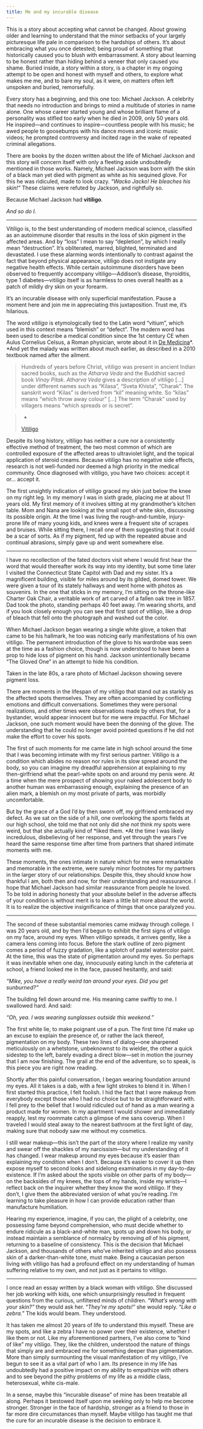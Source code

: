 ```yaml
---
title: Me and my incurable disease
---
```


This is a story about accepting what cannot be changed. About growing older and
learning to understand that the minor setbacks of your largely picturesque life
pale in comparison to the hardships of others. It’s about embracing what you
once detested; being proud of something that historically caused you to blush
with embarrassment. A story about learning to be honest rather than hiding
behind a veneer that only caused you shame. Buried inside, a story within a
story, is a chapter in my ongoing attempt to be open and honest with myself and
others, to explore what makes me me, and to bare my soul, as it were, on matters 
often left unspoken and buried, remorsefully.

Every story has a beginning, and this one too: Michael Jackson. A celebrity that
needs no introduction and brings to mind a multitude of stories in name alone.
One whose career started young and whose brilliant flame of a personality was
stifled too early when he died in 2009, only 50 years old. He inspired—and
continues to inspire—countless people with his music; he awed people to
goosebumps with his dance moves and iconic music videos; he prompted controversy
and incited rage in the wake of repeated criminal allegations.

There are books by the dozen written about the life of Michael Jackson and this
story will concern itself with only a fleeting aside undoubtedly mentioned in
those works. Namely, Michael Jackson was born with the skin of a black man yet
died with pigment as white as his sequined glove. For this he was ridiculed,
made to look crazy. *“Wacko Jacko! He bleaches his skin!”* These claims were
refuted by Jackson, and rightfully so.

Because Michael Jackson had **vitiligo**.

*And so do I.*

*****

Vitiligo is, to the best understanding of modern medical science, classified as
an autoimmune disorder that results in the loss of skin pigment in the affected
areas. And by “loss” I mean to say “depletion”, by which I really mean
“destruction”. It’s obliterated, marred, blighted, terminated and devastated. I
use these alarming words intentionally to contrast against the fact that beyond
physical appearance, vitiligo does not instigate any negative health effects.
While certain autoimmune disorders have been observed to frequently accompany
vitiligo—Addison’s disease, thyroiditis, type 1 diabetes—vitiligo itself is as
harmless to ones overall health as a patch of mildly dry skin on your forearm.

It’s an incurable disease with only superficial manifestation. Pause a moment
here and join me in appreciating this juxtaposition. Trust me, it’s hilarious.

The word *vitiligo* is etymologically tied to the Latin word “vitium”, which
used in this context means “blemish” or “defect”. The modern word has been used
to describe a medical condition since the 1st century CE when Aulus Cornelius
Celsus, a Roman physician, wrote about it in [De
Medicina](https://en.wikipedia.org/wiki/De_Medicina)*. *And yet the malady was
written about much earlier, as described in a 2010 textbook named after the
ailment.

> Hundreds of years before Christ, vitiligo was present in ancient Indian sacred
> books, such as the *Atharva Veda* and the Buddhist sacred book *Vinay Pitak*.
*Atharva Veda* gives a description of vitiligo […] under different names such as
“Kilasa”, “Sveta Khista”, “Charak”. The sanskrit word “Kilas” is derived from
“kil” meaning white. So “kilas” means “which throw away colour” […] The term
“Charak” used by villagers means “which spreads or is secret”.

> -
> [Vitiligo](http://www.amazon.com/Vitiligo-Mauro-Picardo-ebook/dp/B008BC55EA/ref=sr_1_1?s=books&ie=UTF8&qid=1453522234&sr=1-1&keywords=9783540693611)

Despite its long history, vitiligo has neither a cure nor a consistently
effective method of treatment, the two most common of which are controlled
exposure of the affected areas to ultraviolet light, and the topical application
of steroid creams. Because vitiligo has no negative side effects, research is
not well-funded nor deemed a high priority in the medical community. Once
diagnosed with vitiligo, you have two choices: accept it or… accept it.

The first unsightly indication of vitiligo graced my skin just below the knee on
my right leg. In my memory I was in sixth grade, placing me at about 11 years
old. My first memory of it involves sitting at my grandmother’s kitchen table.
Mom and Nana are looking at the small spot of white skin, discussing its
possible origin. At the time I was living the rough-and-tumble, injury-prone
life of many young kids, and knees were a frequent site of scrapes and bruises.
While sitting there, I recall one of them suggesting that it could be a scar of
sorts. As if my pigment, fed up with the repeated abuse and continual abrasions,
simply gave up and went somewhere else.

*****

I have no recollection of the fated doctors visit where I would first hear the
word that would thereafter work its way into my identity, but some time later I
visited the Connecticut State Capitol with Dad and my sister. It’s a magnificent
building, visible for miles around by its gilded, domed tower. We were given a
tour of its stately hallways and went home with photos as souvenirs. In the one
that sticks in my memory, I’m sitting on the throne-like Charter Oak Chair, a
veritable work of art carved of a fallen oak tree in 1857. Dad took the photo,
standing perhaps 40 feet away. I’m wearing shorts, and if you look closely
enough you can see that first spot of vitiligo, like a drop of bleach that fell
onto the photograph and washed out the color.

When Michael Jackson began wearing a single white glove, a token that came to be
his hallmark, he too was noticing early manifestations of his own vitiligo. The
permanent introduction of the glove to his wardrobe was seen at the time as a
fashion choice, though is now understood to have been a prop to hide loss of
pigment on his hand. Jackson unintentionally became “The Gloved One” in an
attempt to hide his condition.

<span class="figcaption_hack">Taken in the late 80s, a rare photo of Michael Jackson showing severe pigment
loss.</span>

There are moments in the lifespan of my vitiligo that stand out as starkly as
the affected spots themselves. They are often accompanied by conflicting
emotions and difficult conversations. Sometimes they were personal realizations,
and other times were observations made by others that, for a bystander, would
appear innocent but for me were impactful. For Michael Jackson, one such moment
would have been the donning of the glove. The understanding that he could no
longer avoid pointed questions if he did not make the effort to cover his spots.

The first of such moments for me came late in high school around the time that I
was becoming intimate with my first serious partner. Vitiligo is a condition
which abides no reason nor rules in its slow spread around the body, so you can
imagine my dreadful apprehension at explaining to my then-girlfriend what the
pearl-white spots on and around my penis were. At a time when the mere prospect
of showing your naked adolescent body to another human was embarrassing enough,
explaining the presence of an alien mark, a blemish on my most private of parts,
was morbidly uncomfortable.

But by the grace of a God I’d by then sworn off, my girlfriend embraced my
defect. As we sat on the side of a hill, one overlooking the sports fields at
our high school, she told me that not only did she *not* think my spots were
weird, but that she actually kind of *liked them. *At the time I was likely
incredulous, disbelieving of her response, and yet through the years I’ve heard
the same response time after time from partners that shared intimate moments
with me.

These moments, the ones intimate in nature which for me were remarkable and
memorable in the extreme, were surely minor footnotes for my partners in the
larger story of our relationships. Despite this, they should know how thankful I
am, both then and now, for their understanding and reassurance. I hope that
Michael Jackson had similar reassurance from people he loved. To be told in
adoring honesty that your absolute belief in the adverse affects of your
condition is without merit is to learn a little bit more about the world. It is
to realize the objective insignificance of things that once paralyzed you.

*****

The second of these substantial memories came midway through college. I was 20
years old, and by then I’d begun to exhibit the first signs of vitiligo on my
face, around my eyes. When vitiligo spreads, it arrives gently, like a camera
lens coming into focus. Before the stark outline of zero pigment comes a period
of fuzzy gradation, like a splotch of pastel watercolor paint. At the time, this
was the state of pigmentation around my eyes. So perhaps it was inevitable when
one day, innocuously eating lunch in the cafeteria at school, a friend looked me
in the face, paused hesitantly, and said:

*“Mike, you have a really weird *tan* around your eyes. Did you get sunburned?”*

The building fell down around me. His meaning came swiftly to me. I swallowed
hard. And said:

*“Oh, yea. I was wearing sunglasses outside this weekend.”*

The first white lie, to make poignant use of a pun. The first time I’d make up
an excuse to explain the presence of, or rather the lack thereof, pigmentation
on my body. These two lines of dialog—one sharpened meticulously on a whetstone,
unbeknownst to its wielder, the other a quick sidestep to the left, barely
evading a direct blow—set in motion the journey that I am now finishing. The
grail at the end of the adventure, so to speak, is this piece you are right now
reading.

Shortly after this painful conversation, I began wearing foundation around my
eyes. All it takes is a dab, with a few light strokes to blend it in. When I
first started this practice, I felt foolish. I hid the fact that I wore makeup
from everybody except those who I had no choice but to be straightforward with.
I fell prey to the belief that I would ridiculed out of hand as a man wearing a
product made for women. In my apartment I would shower and immediately reapply,
lest my roommate catch a glimpse of me sans coverup. When I traveled I would
steal away to the nearest bathroom at the first light of day, making sure that
nobody saw me without my cosmetics.

I still wear makeup—this isn’t the part of the story where I realize my vanity
and swear off the shackles of my narcissism—but my understanding of it has
changed. I wear makeup around my eyes because it’s easier than explaining my
condition when I don’t. Because it’s easier to cover it up then expose myself to
second looks and sidelong examinations in my day-to-day existence. If I’m asked
about the spots visible on other parts of my body—on the backsides of my knees,
the tops of my hands, inside my wrists—I reflect back on the inquirer whether
they know the word vitiligo. If they don’t, I give them the abbreviated version
of what you’re reading. I’m learning to take pleasure in how I can provide
education rather than manufacture humiliation.

Hearing my experience, imagine, if you can, the plight of a celebrity, one
possessing fame beyond comprehension, who must decide whether to endure ridicule
as a black-and-white man, spots up and down his body, or instead maintain a
semblance of normalcy by removing *all* of his pigment, returning to a baseline
of consistency. This is the decision that Michael Jackson, and thousands of
others who’ve inherited vitiligo and also possess skin of a darker-than-white
tone, must make. Being a caucasian person living with vitiligo has had a
profound effect on my understanding of human suffering relative to my own, and
not just as it pertains to vitiligo.

*****

I once read an essay written by a black woman with vitiligo. She discussed her
job working with kids, one which unsurprisingly resulted in frequent questions
from the curious, unfiltered minds of children. “*What’s wrong with your skin?”*
they would ask her. “*They’re my spots!”* she would reply. “*Like a zebra.”* The
kids would beam. They understood.

It has taken me almost 20 years of life to understand this myself. These are my
spots, and like a zebra I have no power over their existence, whether I like
them or not. Like my aforementioned partners, I’ve also come to “kind of like”
my vitiligo. They, like the children, understood the nature of things that
simply are and embraced me for something deeper than pigmentation. More than
simply surmounting the visual manifestation of my vitiligo, I’ve begun to see it
as a vital part of who I am. Its presence in my life has undoubtedly had a
positive impact on my ability to empathize with others and to see beyond the
pithy problems of my life as a middle class, heterosexual, white cis-male.

In a sense, maybe this “incurable disease” of mine has been treatable all along.
Perhaps it bestowed itself upon me seeking only to help me become stronger.
Stronger in the face of hardship, stronger as a friend to those in far more dire
circumstances than myself. Maybe vitiligo has taught me that the cure for an
incurable disease is the decision to embrace it.